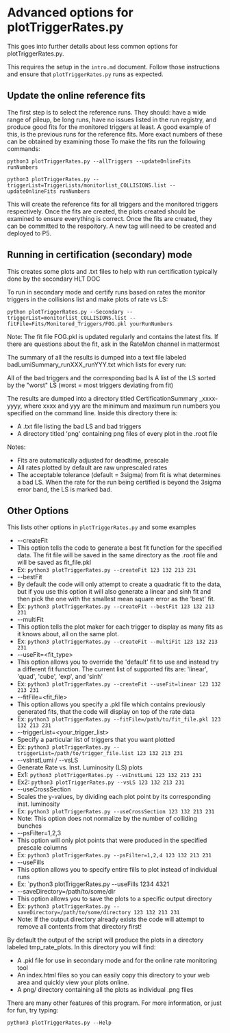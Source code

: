 # Advanced options for plotTriggerRates.py

This goes into further details about less common options for plotTriggerRates.py.

This requires the setup in the `intro.md` document. Follow those instructions and ensure that `plotTriggerRates.py` runs as expected.

## Update the online reference fits

The first step is to select the reference runs. They should: have a wide range of pileup, be long runs, have no issues listed in the run registry, and produce good fits for the monitored triggers at least. A good example of this, is the previous runs for the reference fits. More exact numbers of these can be obtained by examining those
To make the fits run the following commands:

```
python3 plotTriggerRates.py --allTriggers --updateOnlineFits runNumbers

python3	plotTriggerRates.py --triggerList=TriggerLists/monitorlist_COLLISIONS.list --updateOnlineFits runNumbers
```

This will create the reference fits for all triggers and the monitored triggers respectively. Once the fits are created, the plots created should be examined to ensure everything is correct.
Once the fits are created, they can be committed to the respoitory. A new tag will need to be created and deployed to P5.

## Running in certification (secondary) mode 

This creates some plots and .txt files to help with run certification typically done by the secondary HLT DOC

To run in secondary mode and certify runs based on rates the monitor triggers in the collisions list and make plots of rate vs LS:

```
python plotTriggerRates.py --Secondary --triggerList=monitorlist_COLLISIONS.list --fitFile=Fits/Monitored_Triggers/FOG.pkl yourRunNumbers
```

Note: The fit file FOG.pkl is updated regularly and contains the latest fits. If there are questions about the fit, ask in the RateMon channel in mattermost

The summary of all the results is dumped into a text file labeled badLumiSummary_runXXX_runYYY.txt which lists for every run:

All of the bad triggers and the corresponding bad ls
A list of the LS sorted by the "worst" LS (worst = most triggers deviating from fit) 

The results are dumped into a directory titled CertificationSummary _xxxx-yyyy, where xxxx and yyy are the minimum and maximum run numbers you specified on the command line. Inside this directory there is:

- A .txt file listing the bad LS and bad triggers
- A directory titled 'png' containing png files of every plot in the .root file 

Notes:

- Fits are automatically adjusted for deadtime, prescale
- All rates plotted by default are raw unprescaled rates
- The acceptable tolerance (default = 3sigma) from fit is what determines a bad LS. When the rate for the run being certified is beyond the 3sigma error band, the LS is marked bad. 

## Other Options

This lists other options in `plotTriggerRates.py` and some examples

- --createFit
 - This option tells the code to generate a best fit function for the specified data. The fit file will be saved in the same directory as the .root file and will be saved as fit_file.pkl
 - Ex: `python3 plotTriggerRates.py --createFit 123 132 213 231`
- --bestFit
 - By default the code will only attempt to create a quadratic fit to the data, but if you use this option it will also generate a linear and sinh fit and then pick the one with the smallest mean square error as the 'best' fit.
 - Ex: `python3 plotTriggerRates.py --createFit --bestFit 123 132 213 231`
- --multiFit
 - This option tells the plot maker for each trigger to display as many fits as it knows about, all on the same plot.
 - Ex: `python3 plotTriggerRates.py --createFit --multiFit 123 132 213 231`
- --useFit=<fit_type>
 - This option allows you to override the 'default' fit to use and instead try a different fit function. The current list of supported fits are: 'linear', 'quad', 'cube', 'exp', and 'sinh'
 - Ex: `python3 plotTriggerRates.py --createFit --useFit=linear 123 132 213 231`
- --fitFile=<fit_file>
 - This option allows you specify a .pkl file which contains previously generated fits, that the code will display on top of the rate data
 - Ex: `python3 plotTriggerRates.py --fitFile=/path/to/fit_file.pkl 123 132 213 231`
- --triggerList=<your_trigger_list>
 - Specify a particular list of triggers that you want plotted
 - Ex: `python3 plotTriggerRates.py --triggerList=/path/to/trigger_file.list 123 132 213 231`
- --vsInstLumi / --vsLS
 - Generate Rate vs. Inst. Luminosity (LS) plots
 - Ex1: `python3 plotTriggerRates.py --vsInstLumi 123 132 213 231`
 - Ex2: `python3 plotTriggerRates.py --vsLS 123 132 213 231`
- --useCrossSection
 - Scales the y-values, by dividing each plot point by its corresponding inst. luminosity
 - Ex: `python3 plotTriggerRates.py --useCrossSection 123 132 213 231`
 - Note: This option does not normalize by the number of colliding bunches 
- --psFilter=1,2,3
 - This option will only plot points that were produced in the specified prescale columns
 - Ex: `python3 plotTriggerRates.py --psFilter=1,2,4 123 132 213 231`
- --useFills
 - This option allows you to specify entire fills to plot instead of individual runs
 - Ex: `python3 plotTriggerRates.py --useFills 1234 4321
- --saveDirectory=/path/to/some/dir
 - This option allows you to save the plots to a specific output directory
 - Ex: `python3 plotTriggerRates.py --saveDirectory=/path/to/some/directory 123 132 213 231`
 - Note: If the output directory already exists the code will attempt to remove all contents from that directory first! 

By default the output of the script will produce the plots in a directory labeled tmp_rate_plots. In this directory you will find:

- A .pkl file for use in secondary mode and for the online rate monitoring tool
- An index.html files so you can easily copy this directory to your web area and quickly view your plots online.
- A png/ directory containing all the plots as individual .png files 

There are many other features of this program. For more information, or just for fun, try typing:

```
python3 plotTriggerRates.py --Help 
```